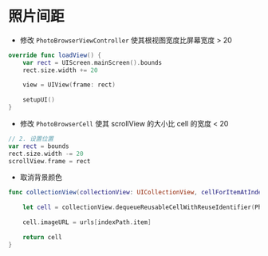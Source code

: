 # 照片间距

* 修改 `PhotoBrowserViewController` 使其根视图宽度比屏幕宽度 > 20 

```swift
override func loadView() {
    var rect = UIScreen.mainScreen().bounds
    rect.size.width += 20
    
    view = UIView(frame: rect)
    
    setupUI()
}
```

* 修改 `PhotoBrowserCell` 使其 scrollView 的大小比 cell 的宽度 < 20

```swift
// 2. 设置位置
var rect = bounds
rect.size.width -= 20
scrollView.frame = rect
```

* 取消背景颜色

```swift
func collectionView(collectionView: UICollectionView, cellForItemAtIndexPath indexPath: NSIndexPath) -> UICollectionViewCell {
    
    let cell = collectionView.dequeueReusableCellWithReuseIdentifier(PhotoBrowserViewCellId, forIndexPath: indexPath) as! PhotoBrowserCell
    
    cell.imageURL = urls[indexPath.item]
    
    return cell
}
```

